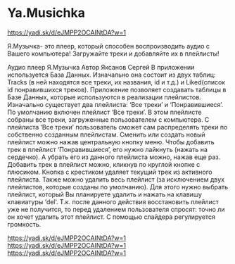 # Ya.Musichka
https://yadi.sk/d/eJMPP2OCAINtDA?w=1

Я.Музычка-  это плеер, который способен воспроизводить аудио с Вашего компьютера! Загружайте треки и добавляйте их в плейлисты!

Аудио плеер Я.Музычка
Автор Яксанов Сергей
В приложении используется База Данных. Изначально она состоит из двух таблиц: Tracks (в ней находятся все треки, их названия, id и т.д.) и Liked(список id понравившихся треков). Приложение позволяет создавать таблицы в Базе Данных, которые используются в реализации плейлистов. Изначально существует два плейлиста: ‘Все треки’ и ‘Понравившиеся’. По умолчанию включен плейлист ‘Все треки’.  В этом плейлисте собраны все треки, загруженные пользователем с компьютера. С плейлиста ‘Все треки’ пользователь сможет сам распределять треки по собственно созданным плейлистам.  Сменить или создать новый плейлист можно нажав центральную кнопку меню. Чтобы добавить трек в плейлист ‘Понравившиеся’, его нужно лайкнуть (нажать на сердечко). А убрать его из данного плейлиста можно, нажав еще раз. Добавить трек в плейлист можно, кликнув по круглой кнопке с плюсиком. Кнопка с крестиком удаляет текущий трек из активного плейлиста. Также можно удалить весь плейлист (за исключением двух плейлистов, которые созданы по умолчанию). Для этого нужно выбрать плейлист, который Вы планируете удалить и нажать на клавишу клавиатуры ‘del’. Т.к. после данного действия восстановить плейлист уже не получится, то перед удалением пользователя спросят: точно ли он хочет удалить этот плейлист.  С помощью слайдера регулируется громкость. 

https://yadi.sk/d/eJMPP2OCAINtDA?w=1
https://yadi.sk/d/eJMPP2OCAINtDA?w=1
https://yadi.sk/d/eJMPP2OCAINtDA?w=1
